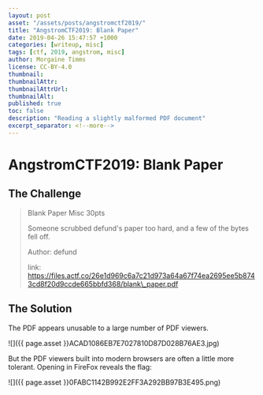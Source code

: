 ```yaml
---
layout: post
asset: "/assets/posts/angstromctf2019/"
title: "AngstromCTF2019: Blank Paper"
date: 2019-04-26 15:47:57 +1000
categories: [writeup, misc]
tags: [ctf, 2019, angstrom, misc]
author: Morgaine Timms
license: CC-BY-4.0
thumbnail: 
thumbnailAttr: 
thumbnailAttrUrl: 
thumbnailAlt: 
published: true
toc: false
description: "Reading a slightly malformed PDF document"
excerpt_separator: <!--more-->
---
```


AngstromCTF2019: Blank Paper
=============================

The Challenge
-------------

> Blank Paper
> Misc
> 30pts
>
> Someone scrubbed defund's paper too hard, and a few of the bytes fell off.
>
> Author: defund
>
> link: https://files.actf.co/26e1d969c6a7c21d973a64a67f74ea2695ee5b8743cd8f20d9ccde665bbfd368/blank\_paper.pdf

<!--more-->

The Solution
------------

The PDF appears unusable to a large number of PDF viewers.

![]({{ page.asset }}ACAD1086EB7E7027810D87D028B76AE3.jpg)

But the PDF viewers built into modern browsers are often a little more tolerant. Opening in FireFox reveals the flag:

![]({{ page.asset }}0FABC1142B992E2FF3A292BB97B3E495.png)

